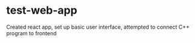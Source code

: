 # test-web-app
Created react app, set up basic user interface, attempted to connect C++ program to frontend
